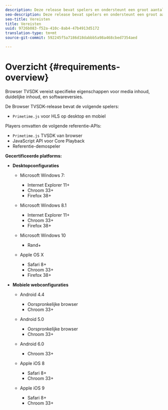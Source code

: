```yaml
---
description: Deze release bevat spelers en ondersteunt een groot aantal browsers.
seo-description: Deze release bevat spelers en ondersteunt een groot aantal browsers.
seo-title: Vereisten
title: Vereisten
uuid: 9726b083-f52a-410c-8ab4-47b4913d5172
translation-type: tm+mt
source-git-commit: 592245f5a7186d18dabbb5a98a468cbed7354aed

---
```



# Overzicht {#requirements-overview}

Browser TVSDK vereist specifieke eigenschappen voor media inhoud, duidelijke inhoud, en softwareversies.

De Browser TVSDK-release bevat de volgende spelers:

* `Primetime.js` voor HLS op desktop en mobiel

Players omvatten de volgende referentie-APIs:

* `Primetime.js` TVSDK van browser
* JavaScript API voor Core Playback
* Referentie-demospeler

**Gecertificeerde platforms:**

* **Desktopconfiguraties**

   * Microsoft Windows 7:

      * Internet Explorer 11+
      * Chroom 33+
      * Firefox 38+
   * Microsoft Windows 8.1

      * Internet Explorer 11+
      * Chroom 33+
      * Firefox 38+
   * Microsoft Windows 10

      * Rand+
   * Apple OS X

      * Safari 8+
      * Chroom 33+
      * Firefox 38+




* **Mobiele webconfiguraties**

   * Android 4.4

      * Oorspronkelijke browser
      * Chroom 33+
   * Android 5.0

      * Oorspronkelijke browser
      * Chroom 33+
   * Android 6.0

      * Chroom 33+
   * Apple iOS 8

      * Safari 8+
      * Chroom 33+
   * Apple iOS 9

      * Safari 8+
      * Chroom 33+